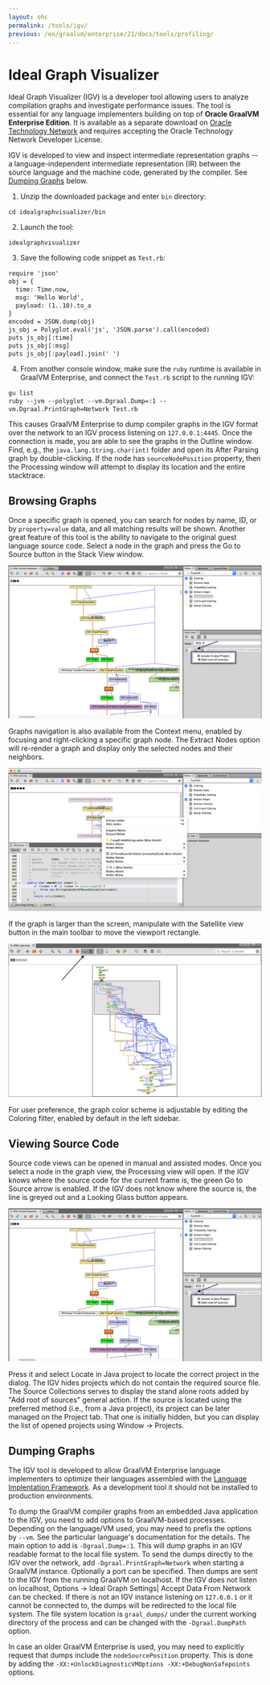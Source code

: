 ```yaml
---
layout: ohc
permalink: /tools/igv/
previous: /en/graalvm/enterprise/21/docs/tools/profiling/
---
```


# Ideal Graph Visualizer

Ideal Graph Visualizer (IGV) is a developer tool allowing users to analyze compilation
graphs and investigate performance issues. The tool is essential for any
language implementers building on top of **Oracle GraalVM Enterprise Edition**. It is
available as a separate download on [Oracle Technology Network](https://www.oracle.com/technetwork/oracle-labs/program-languages/downloads/index.html) and requires accepting the Oracle Technology Network Developer License.

IGV is developed to view and inspect intermediate representation graphs -- a language-independent intermediate representation (IR) between the source
language and the machine code, generated by the compiler. See [Dumping Graphs](/en/graalvm/enterprise/21/docs/tools/igv/#dumping-graphs) below.

1. Unzip the downloaded package and enter `bin` directory:
```shell
cd idealgraphvisualizer/bin
```

2. Launch the tool:
```shell
idealgraphvisualizer
```

3. Save the following code snippet as `Test.rb`:
```shell
require 'json'
obj = {
  time: Time.now,
  msg: 'Hello World',
  payload: (1..10).to_a
}
encoded = JSON.dump(obj)
js_obj = Polyglot.eval('js', 'JSON.parse').call(encoded)
puts js_obj[:time]
puts js_obj[:msg]
puts js_obj[:payload].join(' ')
```

4. From another console window, make sure the `ruby` runtime is available in GraalVM Enterprise,
and connect the `Test.rb` script to the running IGV:
```shell
gu list
ruby --jvm --polyglot --vm.Dgraal.Dump=:1 --vm.Dgraal.PrintGraph=Network Test.rb
```
This causes GraalVM Enterprise to dump compiler graphs in the IGV format over the network to an IGV process listening on `127.0.0.1:4445`. Once the connection is made, you are able to see the graphs in the Outline window.
Find, e.g., the `java.lang.String.char(int)` folder and open its After Parsing graph by double-clicking.
If the node has `sourceNodePosition` property, then the Processing window will attempt to display its location and the entire stacktrace.

## Browsing Graphs

Once a specific graph is opened, you can search for nodes by name, ID, or by `property=value` data, and all matching results will be shown.
Another great feature of this tool is the ability to navigate to the original guest language source code.
Select a node in the graph and press the Go to Source button in the Stack View window.

![](img/IGV_add_source.png)

Graphs navigation is also available from the Context menu, enabled by focusing
and right-clicking a specific graph node. The Extract Nodes option will re-render
a graph and display only the selected nodes and their neighbors.

![](img/IGV_context_menu.png)

If the graph is larger than the screen, manipulate with the Satellite view button
in the main toolbar to move the viewport rectangle.

![](img/IGV_satellite_view.png)

For user preference, the graph color scheme is adjustable by editing
the Coloring filter, enabled by default in the left sidebar.

## Viewing Source Code

Source code views can be opened in manual and assisted modes. Once you select a node
in the graph view, the Processing view will open. If the IGV knows where the source code
for the current frame is, the green Go to Source arrow is enabled. If the IGV does not
know where the source is, the line is greyed out and a Looking Glass button appears.

![](img/IGV_add_source.png)

Press it and select Locate in Java project to locate the correct project in the dialog.
The IGV hides projects which do not contain the required source file.
The Source Collections serves to display the stand alone roots added by "Add root of sources" general action.
If the source is located using the preferred method (i.e., from a Java project),
its project can be later managed on the Project tab. That one is initially hidden,
but you can display the list of opened projects using Window -> Projects.

## Dumping Graphs

The IGV tool is developed to allow GraalVM Enterprise language implementers
to optimize their languages assembled with the [Language Implentation Framework](/en/graalvm/enterprise/21/docs/graalvm-as-a-platform/language-implementation-framework/). As a development
tool it should not be installed to production environments.

To dump the GraalVM compiler graphs from an embedded Java application to the IGV,
you need to add options to GraalVM-based processes. Depending on the language/VM
used, you may need to prefix the options by `--vm`. See the particular
language's documentation for the details. The main option to add is
`-Dgraal.Dump=:1`. This will dump graphs in an IGV readable format to the local
file system. To send the dumps directly to the IGV over the network, add
`-Dgraal.PrintGraph=Network` when starting a GraalVM instance. Optionally a
port can be specified. Then dumps are sent to the IGV from the running GraalVM on
localhost. If the IGV does not listen on localhost, Options -> Ideal Graph Settings|
Accept Data From Network can be checked. If there is not an IGV instance
listening on `127.0.0.1` or it cannot be connected to, the dumps will be
redirected to the local file system. The file system location is `graal_dumps/`
under the current working directory of the process and can be changed with the
`-Dgraal.DumpPath` option.

In case an older GraalVM Enterprise is used, you may need to explicitly request that dumps
include the `nodeSourcePosition` property. This is done by adding the
`-XX:+UnlockDiagnosticVMOptions -XX:+DebugNonSafepoints` options.

